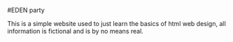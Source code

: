 #EDEN party

This is a simple website used to just learn the basics of html web design, all information is fictional and is by no means real.
